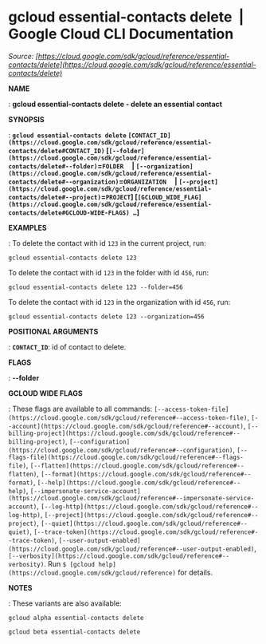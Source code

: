 # gcloud essential-contacts delete  |  Google Cloud CLI Documentation

*Source: [https://cloud.google.com/sdk/gcloud/reference/essential-contacts/delete](https://cloud.google.com/sdk/gcloud/reference/essential-contacts/delete)*

**NAME**

: **gcloud essential-contacts delete - delete an essential contact**

**SYNOPSIS**

: **`gcloud essential-contacts delete` `[CONTACT_ID](https://cloud.google.com/sdk/gcloud/reference/essential-contacts/delete#CONTACT_ID)` [`[--folder](https://cloud.google.com/sdk/gcloud/reference/essential-contacts/delete#--folder)`=`FOLDER`     | `[--organization](https://cloud.google.com/sdk/gcloud/reference/essential-contacts/delete#--organization)`=`ORGANIZATION`     | `[--project](https://cloud.google.com/sdk/gcloud/reference/essential-contacts/delete#--project)`=`PROJECT`] [`[GCLOUD_WIDE_FLAG](https://cloud.google.com/sdk/gcloud/reference/essential-contacts/delete#GCLOUD-WIDE-FLAGS) …`]**

**EXAMPLES**

: To delete the contact with id ``123`` in the
current project, run:

```
gcloud essential-contacts delete 123
```

To delete the contact with id ``123`` in the
folder with id ``456``, run:

```
gcloud essential-contacts delete 123 --folder=456
```

To delete the contact with id ``123`` in the
organization with id ``456``, run:

```
gcloud essential-contacts delete 123 --organization=456
```

**POSITIONAL ARGUMENTS**

: **`CONTACT_ID`**:
id of contact to delete.

**FLAGS**

: **--folder**

**GCLOUD WIDE FLAGS**

: These flags are available to all commands: `[--access-token-file](https://cloud.google.com/sdk/gcloud/reference#--access-token-file)`,
`[--account](https://cloud.google.com/sdk/gcloud/reference#--account)`, `[--billing-project](https://cloud.google.com/sdk/gcloud/reference#--billing-project)`,
`[--configuration](https://cloud.google.com/sdk/gcloud/reference#--configuration)`,
`[--flags-file](https://cloud.google.com/sdk/gcloud/reference#--flags-file)`,
`[--flatten](https://cloud.google.com/sdk/gcloud/reference#--flatten)`, `[--format](https://cloud.google.com/sdk/gcloud/reference#--format)`, `[--help](https://cloud.google.com/sdk/gcloud/reference#--help)`, `[--impersonate-service-account](https://cloud.google.com/sdk/gcloud/reference#--impersonate-service-account)`,
`[--log-http](https://cloud.google.com/sdk/gcloud/reference#--log-http)`,
`[--project](https://cloud.google.com/sdk/gcloud/reference#--project)`, `[--quiet](https://cloud.google.com/sdk/gcloud/reference#--quiet)`, `[--trace-token](https://cloud.google.com/sdk/gcloud/reference#--trace-token)`, `[--user-output-enabled](https://cloud.google.com/sdk/gcloud/reference#--user-output-enabled)`,
`[--verbosity](https://cloud.google.com/sdk/gcloud/reference#--verbosity)`.
Run `$ [gcloud help](https://cloud.google.com/sdk/gcloud/reference)` for details.

**NOTES**

: These variants are also available:

```
gcloud alpha essential-contacts delete
```

```
gcloud beta essential-contacts delete
```